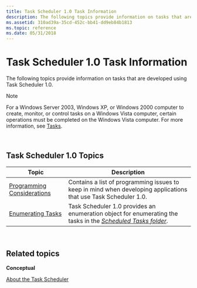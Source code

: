 ```yaml
---
title: Task Scheduler 1.0 Task Information
description: The following topics provide information on tasks that are developed using Task Scheduler 1.0.Note   For a Windows Server 2003, Windows XP, or Windows 2000 computer to create, monitor, or control tasks on a Windows Vista computer, certain operations must be completed on the Windows Vista computer. For more information, see Tasks.
ms.assetid: 310ad39a-35cd-452c-bb41-dd9eb84b1813
ms.topic: reference
ms.date: 05/31/2018
---
```


# Task Scheduler 1.0 Task Information

The following topics provide information on tasks that are developed using Task Scheduler 1.0.

> [!Note]  
> For a Windows Server 2003, Windows XP, or Windows 2000 computer to create, monitor, or control tasks on a Windows Vista computer, certain operations must be completed on the Windows Vista computer. For more information, see [Tasks](tasks.md).

 

## Task Scheduler 1.0 Topics



| Topic                                                        | Description                                                                                                                                           |
|--------------------------------------------------------------|-------------------------------------------------------------------------------------------------------------------------------------------------------|
| [Programming Considerations](programming-considerations.md) | Contains a list of programming issues to keep in mind when developing applications that use Task Scheduler 1.0.                                       |
| [Enumerating Tasks](enumerating-tasks.md)                   | Task Scheduler 1.0 provides an enumeration object for enumerating the tasks in the [*Scheduled Tasks folder*](s.md). |



 

## Related topics

<dl> <dt>

**Conceptual**
</dt> <dt>

[About the Task Scheduler](about-the-task-scheduler.md)
</dt> </dl>

 

 




